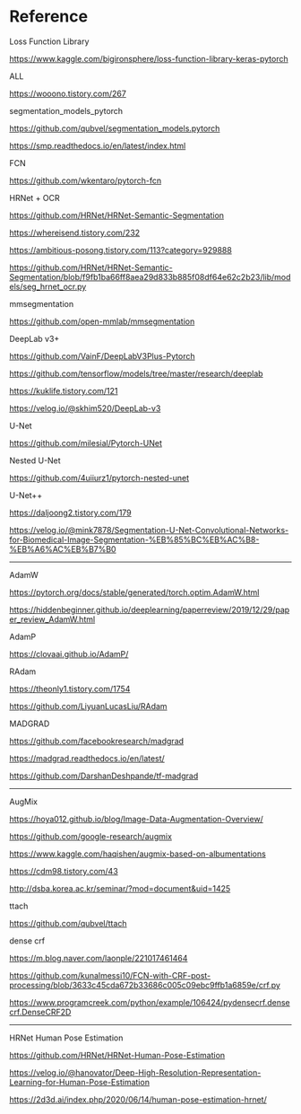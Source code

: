 # Reference

Loss Function Library

https://www.kaggle.com/bigironsphere/loss-function-library-keras-pytorch

ALL

https://wooono.tistory.com/267

segmentation_models_pytorch

https://github.com/qubvel/segmentation_models.pytorch

https://smp.readthedocs.io/en/latest/index.html

FCN

https://github.com/wkentaro/pytorch-fcn

HRNet + OCR

https://github.com/HRNet/HRNet-Semantic-Segmentation

https://whereisend.tistory.com/232

https://ambitious-posong.tistory.com/113?category=929888

https://github.com/HRNet/HRNet-Semantic-Segmentation/blob/f9fb1ba66ff8aea29d833b885f08df64e62c2b23/lib/models/seg_hrnet_ocr.py

mmsegmentation

https://github.com/open-mmlab/mmsegmentation

DeepLab v3+

https://github.com/VainF/DeepLabV3Plus-Pytorch

https://github.com/tensorflow/models/tree/master/research/deeplab

https://kuklife.tistory.com/121

https://velog.io/@skhim520/DeepLab-v3

U-Net

https://github.com/milesial/Pytorch-UNet

Nested U-Net

https://github.com/4uiiurz1/pytorch-nested-unet

U-Net++

https://daljoong2.tistory.com/179

https://velog.io/@mink7878/Segmentation-U-Net-Convolutional-Networks-for-Biomedical-Image-Segmentation-%EB%85%BC%EB%AC%B8-%EB%A6%AC%EB%B7%B0

---

AdamW

https://pytorch.org/docs/stable/generated/torch.optim.AdamW.html

https://hiddenbeginner.github.io/deeplearning/paperreview/2019/12/29/paper_review_AdamW.html

AdamP

https://clovaai.github.io/AdamP/

RAdam

https://theonly1.tistory.com/1754

https://github.com/LiyuanLucasLiu/RAdam

MADGRAD

https://github.com/facebookresearch/madgrad

https://madgrad.readthedocs.io/en/latest/

https://github.com/DarshanDeshpande/tf-madgrad

---

AugMix

https://hoya012.github.io/blog/Image-Data-Augmentation-Overview/

https://github.com/google-research/augmix

https://www.kaggle.com/haqishen/augmix-based-on-albumentations

https://cdm98.tistory.com/43

http://dsba.korea.ac.kr/seminar/?mod=document&uid=1425

ttach

https://github.com/qubvel/ttach

dense crf

https://m.blog.naver.com/laonple/221017461464

https://github.com/kunalmessi10/FCN-with-CRF-post-processing/blob/3633c45cda672b33686c005c09ebc9ffb1a6859e/crf.py

https://www.programcreek.com/python/example/106424/pydensecrf.densecrf.DenseCRF2D

---

HRNet Human Pose Estimation

https://github.com/HRNet/HRNet-Human-Pose-Estimation

https://velog.io/@hanovator/Deep-High-Resolution-Representation-Learning-for-Human-Pose-Estimation

https://2d3d.ai/index.php/2020/06/14/human-pose-estimation-hrnet/
